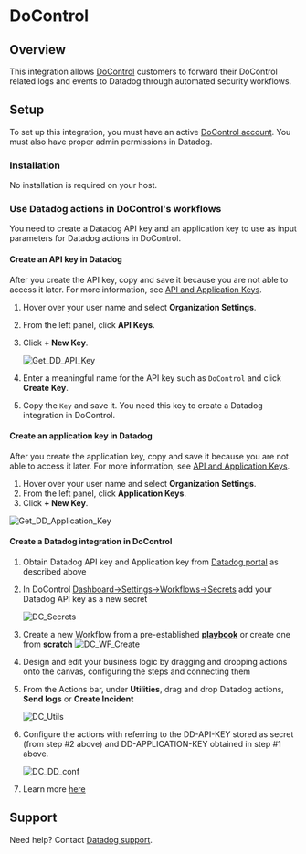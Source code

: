 # DoControl

## Overview

This integration allows [DoControl](https://www.docontrol.io/) customers to forward their DoControl related logs and events to Datadog through automated security workflows.

## Setup

To set up this integration, you must have an active [DoControl account](https://www.docontrol.io/demo). You must also have proper admin permissions in Datadog.

### Installation

No installation is required on your host.

### Use Datadog actions in DoControl's workflows

You need to create a Datadog API key and an application key to use as input parameters for Datadog actions in DoControl.

#### Create an API key in Datadog

After you create the API key, copy and save it because you are not able to access it later. For more information, see [API and Application Keys](https://docs.datadoghq.com/account_management/api-app-keys/#add-an-api-key-or-client-token).

1. Hover over your user name and select **Organization Settings**.

2. From the left panel, click **API Keys**.

3. Click **+ New Key**.

   ![Get_DD_API_Key](https://raw.githubusercontent.com/DataDog/integrations-extras/master/docontrol/images/Get_DD_API_Key.png)

4. Enter a meaningful name for the API key such as `DoControl` and click **Create Key**.

5. Copy the `Key` and save it. You need this key to create a Datadog integration in DoControl.

#### Create an application key in Datadog

After you create the application key, copy and save it because you are not able to access it later. For more information, see [API and Application Keys](https://docs.datadoghq.com/account_management/api-app-keys/#add-an-api-key-or-client-token).

1. Hover over your user name and select **Organization Settings**.
2. From the left panel, click **Application Keys**.
3. Click **+ New Key**.

![Get_DD_Application_Key](https://raw.githubusercontent.com/DataDog/integrations-extras/master/docontrol/images/Get_DD_Application_Key.png)

#### Create a Datadog integration in DoControl

1. Obtain Datadog API key and Application key from [Datadog portal](https://app.datadoghq.com/organization-settings/api-keys) as described above

2. In DoControl [Dashboard->Settings->Workflows->Secrets](https://app.docontrol.io/settings/workflows?tab=Secrets) add your Datadog API key as a new secret

   ![DC_Secrets](https://raw.githubusercontent.com/DataDog/integrations-extras/master/docontrol/images/DC_Secrets.png)

3. Create a new Workflow from a pre-established [**playbook**](https://app.docontrol.io/workflowV2/playbooks?filter=by_use_case&use_case=all) or create one from [**scratch**](https://app.docontrol.io/workflowV2/workflow/new/workflow-editor)
   ![DC_WF_Create](https://raw.githubusercontent.com/DataDog/integrations-extras/master/docontrol/images/DC_WF_Create.png)

4. Design and edit your business logic by dragging and dropping actions onto the canvas, configuring the steps and connecting them

5. From the Actions bar, under **Utilities**, drag and drop Datadog actions, **Send logs** or **Create Incident**

   ![DC_Utils](https://raw.githubusercontent.com/DataDog/integrations-extras/master/docontrol/images/DC_Utils.png)

6. Configure the actions with referring to the DD-API-KEY stored as secret (from step #2 above) and DD-APPLICATION-KEY obtained in step #1 above.

   ![DC_DD_conf](https://raw.githubusercontent.com/DataDog/integrations-extras/master/docontrol/images/DC_DD_conf.png)

7. Learn more [here](https://docs.docontrol.io/docontrol-user-guide/the-docontrol-console/workflows-beta/designing-and-editing-workflows/defining-workflow-and-action-settings#action-categories)

   

## Support

Need help? Contact [Datadog support][1].


[1]: https://docs.datadoghq.com/help/
